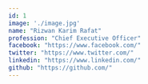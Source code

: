 ```yaml
---
id: 1
image: './image.jpg'
name: "Rizwan Karim Rafat"
profession: "Chief Executive Officer"
facebook: "https://www.facebook.com/"
twitter: "https://www.twitter.com/"
linkedin: "https://www.linkedin.com/"
github: "https://github.com/"
---
```


